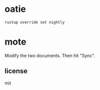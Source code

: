 # oatie

```
rustup override set nightly
```

# mote

Modify the two documents. Then hit "Sync".

## license

mit
